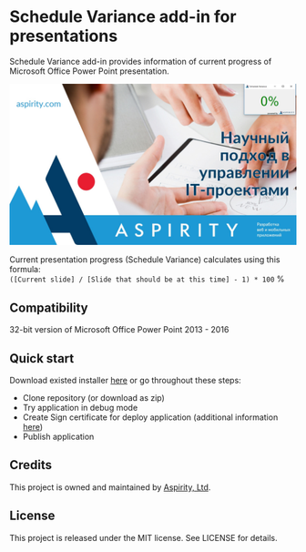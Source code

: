 # Schedule Variance add-in for presentations  
Schedule Variance add-in provides information of current progress of Microsoft Office Power Point presentation.  
  
<img src="example.jpg" />  
  
Current presentation progress (Schedule Variance) calculates using this formula:  
`([Current slide] / [Slide that should be at this time] - 1) * 100` %  

## Compatibility   
32-bit version of Microsoft Office Power Point 2013 - 2016  

## Quick start  
Download existed installer [here](https://langprism.bitrix24.ru/~5wb1W) or go throughout these steps:  
* Clone repository (or download as zip)  
* Try application in debug mode  
* Create Sign certificate for deploy application (additional information [here](https://msdn.microsoft.com/en-us/library/che5h906.aspx))  
* Publish application  

## Credits
This project is owned and maintained by [Aspirity, Ltd](http://aspirity.com).

## License
This project is released under the MIT license. See LICENSE for details.